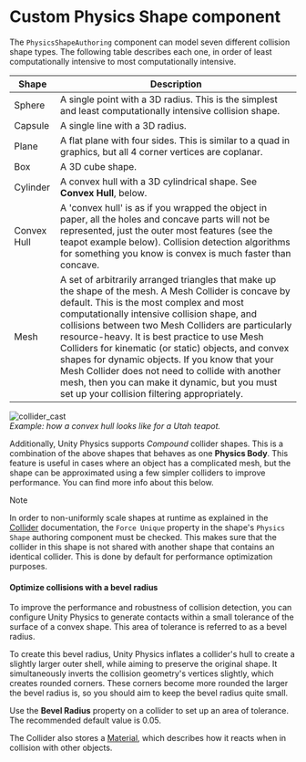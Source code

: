 # Custom Physics Shape component

The `PhysicsShapeAuthoring` component can model seven different collision shape types. The following table describes each one, in order of least computationally intensive to most computationally intensive.

| Shape       | Description                                                                                                                                                                                                                                                                                                                                                                                                                                                                                                                                                               |
|-------------|---------------------------------------------------------------------------------------------------------------------------------------------------------------------------------------------------------------------------------------------------------------------------------------------------------------------------------------------------------------------------------------------------------------------------------------------------------------------------------------------------------------------------------------------------------------------------|
| Sphere      | A single point with a 3D radius. This is the simplest and least computationally intensive collision shape.                                                                                                                                                                                                                                                                                                                                                                                                                                                                |
| Capsule     | A single line with a 3D radius.                                                                                                                                                                                                                                                                                                                                                                                                                                                                                                                                           |
| Plane       | A flat plane with four sides. This is similar to a quad in graphics, but all 4 corner vertices are coplanar.                                                                                                                                                                                                                                                                                                                                                                                                                                                              |
| Box         | A 3D cube shape.                                                                                                                                                                                                                                                                                                                                                                                                                                                                                                                                                          |
| Cylinder    | A convex hull with a 3D cylindrical shape. See **Convex Hull**, below.                                                                                                                                                                                                                                                                                                                                                                                                                                                                                                    |
| Convex Hull | A 'convex hull' is as if you wrapped the object in paper, all the holes and concave parts will not be represented, just the outer most features (see the teapot example below). Collision detection algorithms for something you know is convex is much faster than concave.                                                                                                                                                                                                                                                                                              |
| Mesh        | A set of arbitrarily arranged triangles that make up the shape of the mesh. A Mesh Collider is concave by default.  This is the most complex and most computationally intensive collision shape, and collisions between two Mesh Colliders are particularly resource-heavy. It is best practice to use Mesh Colliders for kinematic (or static) objects, and convex shapes for dynamic objects. If you know that your Mesh Collider does not need to collide with another mesh, then you can make it dynamic, but you must set up your collision filtering appropriately. |

![collider_cast](images/convex-hull-teapot.png)<br/>_Example: how a convex hull looks like for a Utah teapot._

Additionally, Unity Physics supports *Compound* collider shapes. This is a combination of the above shapes that behaves as one **Physics Body**. This feature is useful in cases where an object has a complicated mesh, but the shape can be approximated using a few simpler colliders to improve performance. You can find more info about this below.

>[!NOTE]
>In order to non-uniformly scale shapes at runtime as explained in the [Collider](physics-collider-components.md#scaling-colliders) documentation, the `Force Unique` property in the shape's `Physics Shape` authoring component must be checked. This makes sure that the collider in this shape is not shared with another shape that contains an identical collider. This is done by default for performance optimization purposes.

#### Optimize collisions with a bevel radius

To improve the performance and robustness of collision detection, you can configure Unity Physics to generate contacts within a small tolerance of the surface of a convex shape. This area of tolerance is referred to as a bevel radius.

To create this bevel radius, Unity Physics inflates a collider's hull to create a slightly larger outer shell, while aiming to preserve the original shape. It simultaneously inverts the collision geometry's vertices slightly, which creates rounded corners. These corners become more rounded the larger the bevel radius is, so you should aim to keep the bevel radius quite small.

 Use the **Bevel Radius** property on a collider to set up an area of tolerance. The recommended default value is 0.05.

The Collider also stores a [Material](custom-materials.md), which describes how it reacts when in collision with other objects.
